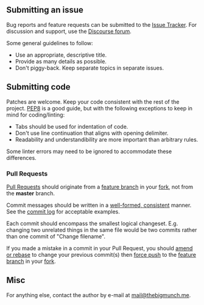## Submitting an issue

Bug reports and feature requests can be submitted to the
[Issue Tracker](https://github.com/thebigmunch/fact-sphere/issues).
For discussion and support, use the [Discourse forum](https://forum.thebigmunch.me).

Some general guidelines to follow:

* Use an appropriate, descriptive title.
* Provide as many details as possible.
* Don't piggy-back. Keep separate topics in separate issues.

## Submitting code

Patches are welcome.
Keep your code consistent with the rest of the project.
[PEP8](https://www.python.org/dev/peps/pep-0008/) is a good guide,
but with the following exceptions to keep in mind for coding/linting:

* Tabs should be used for indentation of code.
* Don't use line continuation that aligns with opening delimiter.
* Readability and understandibility are more important than arbitrary rules.

Some linter errors may need to be ignored to accommodate these differences.

### Pull Requests

[Pull Requests](https://help.github.com/articles/creating-a-pull-request) should originate from a
[feature branch][fb] in your [fork][fork], not from the **master** branch.

Commit messages should be written in a
[well-formed, consistent](https://sethrobertson.github.io/GitBestPractices/#usemsg) manner.
See the [commit log](https://github.com/thebigmunch/fact-sphere/commits) for acceptable examples.

Each commit should encompass the smallest logical changeset.
E.g. changing two unrelated things in the same file would be two commits rather than one commit of "Change filename".

If you made a mistake in a commit in your Pull Request, you should
[amend or rebase](https://www.atlassian.com/git/tutorials/rewriting-history) to change your previous commit(s)
then [force push](http://stackoverflow.com/a/12610763) to the [feature branch][fb] in your [fork][fork].

[fb]: https://help.github.com/articles/creating-and-deleting-branches-within-your-repository/#creating-a-branch
[fork]: https://help.github.com/articles/fork-a-repo

## Misc
For anything else, contact the author by e-mail at <mail@thebigmunch.me>.
